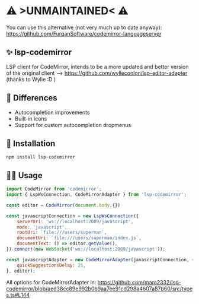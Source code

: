 # ⚠️ **>UNMAINTAINED<** ⚠️ 

You can use this alternative (not very much up to date anyway): https://github.com/FurqanSoftware/codemirror-languageserver

## ✨ lsp-codemirror

LSP client for CodeMirror, intends to be a more updated and better version of the original client --> https://github.com/wylieconlon/lsp-editor-adapter (thanks to Wylie :D )

## 🤔 Differences
- Autocompletion improvements
- Built-in icons
- Support for custom autocompletion dropmenus

## 🤖 Installation

```shell
npm install lsp-codemirror
```

## ✍🏻 Usage 

```javascript
import CodeMirror from 'codemirror';
import { LspWsConnection, CodeMirrorAdapter } from 'lsp-codemirror';

const editor = CodeMirror(document.body,{})

const javascriptConnection = new LspWsConnection({
	serverUri: 'ws://localhost:2089/javascript',
	mode: 'javascript',
	rootUri: `file:///users/superman`,
	documentUri: `file:///users/superman/index.js`,
	documentText: () => editor.getValue(),
}).connect(new WebSocket('ws://localhost:2089/javascript'));

const javascriptAdapter = new CodeMirrorAdapter(javascriptConnection, {
	quickSuggestionsDelay: 25,
}, editor);
```

All options for CodeMirrorAdapter in: https://github.com/marc2332/lsp-codemirror/blob/aed38cc89e992b0b9aa7ee91cd298a4607a87b60/src/types.ts#L144
